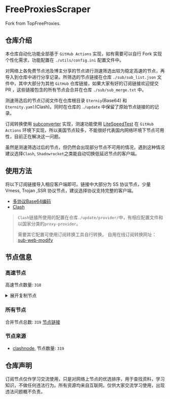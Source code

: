 # FreeProxiesScraper

Fork from TopFreeProxies.

## 仓库介绍
本仓库自动化功能全部基于 `GitHub Actions` 实现，如有需要可以自行 Fork 实现个性化需求，功能配置在 `./utils/config.ini` 配置文件中。

对网络上各免费节点池及博主分享的节点进行测速筛选出较为稳定高速的节点，再导入到仓库中进行分享记录。所筛选的节点链接在仓库 `./sub/sub_list.json` 文件中，其中大部分为其他 `GitHub` 仓库链接，如果大家有好的订阅链接欢迎提交 PR ，这些链接包含的所有节点会合并在仓库 `./sub/sub_merge.txt` 中。

测速筛选后的节点订阅文件在仓库根目录 `Eterniy`(Base64) 和 `Eternity.yaml`(Clash)。同时在仓库的 `./update` 中保留了原始节点链接的的记录。

订阅转换使用 [subconverter](https://github.com/tindy2013/subconverter) 实现，测速功能使用 [LiteSpeedTest](https://github.com/xxf098/LiteSpeedTest) 在 `GitHub Actions` 环境下实现，所以美国节点较多，不能很好代表国内网络环境下节点可用性，目前正在解决这一问题。

虽然是测速筛选过后的节点，但仍然会出现部分节点不可用的情况，遇到这种情况建议选择`Clash`, `Shadowrocket`之类能自动切换低延迟节点的客户端。

## 使用方法
将以下订阅链接导入相应客户端即可。链接中大部分为 SS 协议节点，少量 Vmess, Trojan ,SSR 协议节点，建议选择协议支持完整的客户端。

- [多协议Base64编码](https://raw.githubusercontent.com/caijh/FreeProxiesScraper/master/Eternity)
- [Clash](https://raw.githubusercontent.com/caijh/FreeProxiesScraper/master/Eternity.yaml)

>`Clash`链接所使用的配置在仓库`./update/provider/`中，有相应配置文件和以国家分类的`proxy-provider`。
>
>需要其它配置可使用订阅转换工具自行转换。
>自用在线订阅转换网址：[sub-web-modify](https://sub.v1.mk/)

## 节点信息
### 高速节点
高速节点数量: `318`
<details>
  <summary>展开复制节点</summary>

    trojan://slch2024@188.42.145.195:2096?allowInsecure=1&sni=ocost-dy.wmlefl.cc&ws=1&wspath=%2525252FTelegram%252525F0%2525259F%25252587%252525A8%252525F0%2525259F%25252587%252525B3#05-0002-RELAY
    trojan://slch2024@188.42.89.195:2096?allowInsecure=1&sni=ocost-dy.wmlefl.cc&ws=1&wspath=%2525252FTelegram%252525F0%2525259F%25252587%252525A8%252525F0%2525259F%25252587%252525B3#05-0003-RELAY
    trojan://slch2024@190.93.245.195:2096?allowInsecure=1&sni=ocost-dy.wmlefl.cc&ws=1&wspath=%2525252FTelegram%252525F0%2525259F%25252587%252525A8%252525F0%2525259F%25252587%252525B3#05-0004-RELAY
    trojan://slch2024@185.162.229.195:2096?allowInsecure=1&sni=ocost-dy.wmlefl.cc&ws=1&wspath=%2525252FTelegram%252525F0%2525259F%25252587%252525A8%252525F0%2525259F%25252587%252525B3#05-0005-RELAY
    ss://Y2hhY2hhMjAtaWV0Zi1wb2x5MTMwNTo4dGFMNENueUczU0g1RUVzN1BFNzVj@190.103.176.123:8443#05-0010-AR
    trojan://slch2024@185.18.250.195:2096?allowInsecure=1&sni=ocost-dy.wmlefl.cc&ws=1&wspath=%2525252FTelegram%252525F0%2525259F%25252587%252525A8%252525F0%2525259F%25252587%252525B3#06-0021-RELAY
    vmess://eyJ2IjoiMiIsInBzIjoiMDYtMDAyMi1DTiIsImFkZCI6InY2LmhlZHVpYW4ubGluayIsInBvcnQiOiIzMDgwNiIsInR5cGUiOiJub25lIiwiaWQiOiJjYmIzZjg3Ny1kMWZiLTM0NGMtODdhOS1kMTUzYmZmZDU0ODQiLCJhaWQiOiIyIiwibmV0Ijoid3MiLCJwYXRoIjoiL29vb28iLCJob3N0IjoidjYuaGVkdWlhbi5saW5rIiwidGxzIjoiIn0=
    vmess://eyJ2IjoiMiIsInBzIjoiMDYtMDAyMy1DTiIsImFkZCI6InY4LmhlZHVpYW4ubGluayIsInBvcnQiOiIzMDgwOCIsInR5cGUiOiJub25lIiwiaWQiOiJjYmIzZjg3Ny1kMWZiLTM0NGMtODdhOS1kMTUzYmZmZDU0ODQiLCJhaWQiOiIyIiwibmV0Ijoid3MiLCJwYXRoIjoiL29vb28iLCJob3N0IjoidjguaGVkdWlhbi5saW5rIiwidGxzIjoiIn0=
    vmess://eyJ2IjoiMiIsInBzIjoiMDYtMDAyNC1DTiIsImFkZCI6InY1LmhlZHVpYW4ubGluayIsInBvcnQiOiIzMDgwNSIsInR5cGUiOiJub25lIiwiaWQiOiJjYmIzZjg3Ny1kMWZiLTM0NGMtODdhOS1kMTUzYmZmZDU0ODQiLCJhaWQiOiIyIiwibmV0Ijoid3MiLCJwYXRoIjoiL29vb28iLCJob3N0IjoidjUuaGVkdWlhbi5saW5rIiwidGxzIjoiIn0=
    vmess://eyJ2IjoiMiIsInBzIjoiMDYtMDAyNS1DTiIsImFkZCI6InYyOS5oZWR1aWFuLmxpbmsiLCJwb3J0IjoiMzA4MjkiLCJ0eXBlIjoibm9uZSIsImlkIjoiY2JiM2Y4NzctZDFmYi0zNDRjLTg3YTktZDE1M2JmZmQ1NDg0IiwiYWlkIjoiMiIsIm5ldCI6IndzIiwicGF0aCI6Ii9vb29vIiwiaG9zdCI6InYyOS5oZWR1aWFuLmxpbmsiLCJ0bHMiOiIifQ==
    ss://Y2hhY2hhMjAtaWV0Zi1wb2x5MTMwNTpEOEZDQzVDMC00QUI2LTQ5NzgtQkFDNy01NUIzMUQ2N0Q3NkU@freed.themars.top:31101#06-0026-CN
    ss://Y2hhY2hhMjAtaWV0Zi1wb2x5MTMwNTpEOEZDQzVDMC00QUI2LTQ5NzgtQkFDNy01NUIzMUQ2N0Q3NkU@freed.themars.top:31102#06-0027-CN
    trojan://slch2024@190.93.247.195:2096?allowInsecure=1&sni=ocost-dy.wmlefl.cc&ws=1&wspath=%2525252FTelegram%252525F0%2525259F%25252587%252525A8%252525F0%2525259F%25252587%252525B3#06-0028-RELAY
    ss://YWVzLTI1Ni1jZmI6YW1hem9uc2tyMDU@18.196.64.123:443#06-0029-DE
    trojan://slch2024@185.238.228.195:2096?allowInsecure=1&sni=ocost-dy.wmlefl.cc&ws=1&wspath=%2525252FTelegram%252525F0%2525259F%25252587%252525A8%252525F0%2525259F%25252587%252525B3#06-0032-RELAY
    vmess://eyJ2IjoiMiIsInBzIjoiMDYtMDAzMy1BRSIsImFkZCI6IjMxLjU2LjIwNC4xMjUiLCJwb3J0IjoiNDc1MzUiLCJ0eXBlIjoibm9uZSIsImlkIjoiYmQzMTk0MmItOWI4MC00ZjcwLTg5M2EtYzc1NjA0MjI4Yjg0IiwiYWlkIjoiMCIsIm5ldCI6IndzIiwicGF0aCI6Ii8iLCJob3N0IjoiIiwidGxzIjoiIn0=
    vmess://eyJ2IjoiMiIsInBzIjoiMDYtMDAzNS1ISyIsImFkZCI6IjFlNDI2MDQ2LXQwZmRzMC10MTJjbmotMW9sOTcuaGsucDVwdi5jb20iLCJwb3J0IjoiODAiLCJ0eXBlIjoibm9uZSIsImlkIjoiOTNmYjY5ZmMtNzdjZi0xMWVlLTg1ZWUtZjIzYzkxMzY5ZjJkIiwiYWlkIjoiMiIsIm5ldCI6IndzIiwicGF0aCI6Ii8iLCJob3N0IjoiMWU0MjYwNDYtdDBmZHMwLXQxMmNuai0xb2w5Ny5oay5wNXB2LmNvbSIsInRscyI6IiJ9
    vmess://eyJ2IjoiMiIsInBzIjoiMDYtMDAzOS1KUCIsImFkZCI6IjEwMy4xMy4xOS4yNTQiLCJwb3J0IjoiNTA0MTQiLCJ0eXBlIjoibm9uZSIsImlkIjoiYWFjZWM0OWEtYzZlYi00M2EwLWIxNGEtZTNiNDMwMmU1ZjFhIiwiYWlkIjoiMCIsIm5ldCI6IndzIiwicGF0aCI6Ii8iLCJob3N0IjoiIiwidGxzIjoiIn0=
    ss://YWVzLTI1Ni1jZmI6ZjhmN2FDemNQS2JzRjhwMw@185.153.197.5:989#06-0040-MD
    trojan://slch2024@194.53.53.195:2096?allowInsecure=1&sni=ocost-dy.wmlefl.cc&ws=1&wspath=%2525252FTelegram%252525F0%2525259F%25252587%252525A8%252525F0%2525259F%25252587%252525B3#06-0041-RELAY
    ss://Y2hhY2hhMjAtaWV0Zi1wb2x5MTMwNTpOYlFOcW5nYUl3Uzc@83.217.9.101:443#06-0042-TR
    trojan://slch2024@209.94.90.195:2096?allowInsecure=1&sni=ocost-dy.wmlefl.cc&ws=1&wspath=%2525252FTelegram%252525F0%2525259F%25252587%252525A8%252525F0%2525259F%25252587%252525B3#06-0046-US
    trojan://318cab24-ec99-40a6-a54a-0db9c661a3d0@aio.proxybox.dpdns.org:443?allowInsecure=1&sni=aio.proxybox.dpdns.org&ws=1&wspath=%2525252F188.34.160.97-2053#06-0048-RELAY
    ss://YWVzLTI1Ni1jZmI6WG44aktkbURNMDBJZU8lMjUyNSUyNTIzJTI1MjQlMjUyM2ZKQU10c0VBRVVPcEgvWVdZdFlxREZuVDBTVg@103.186.154.24:38388#06-0050-VN
    ss://YWVzLTI1Ni1jZmI6WG44aktkbURNMDBJZU8lMjUyNSUyNTIzJTI1MjQlMjUyM2ZKQU10c0VBRVVPcEgvWVdZdFlxREZuVDBTVg@103.186.154.37:38388#06-0051-VN
    vmess://eyJ2IjoiMiIsInBzIjoiMDgtMDA1Mi1ISyIsImFkZCI6ImhrdC5nb3RvY2hpbmF0b3duLm5ldCIsInBvcnQiOiI4MCIsInR5cGUiOiJub25lIiwiaWQiOiI5M2ZiNjlmYy03N2NmLTExZWUtODVlZS1mMjNjOTEzNjlmMmQiLCJhaWQiOiIyIiwibmV0Ijoid3MiLCJwYXRoIjoiLyIsImhvc3QiOiJoa3QuZ290b2NoaW5hdG93bi5uZXQiLCJ0bHMiOiIifQ==
    trojan://slch2024@192.0.54.195:2096?allowInsecure=1&sni=ocost-dy.wmlefl.cc&ws=1&wspath=Telegram%252525F0%2525259F%25252587%252525A8%252525F0%2525259F%25252587%252525B3#08-0053-US
    trojan://slch2024@192.0.63.195:2096?allowInsecure=1&sni=ocost-dy.wmlefl.cc&ws=1&wspath=Telegram%252525F0%2525259F%25252587%252525A8%252525F0%2525259F%25252587%252525B3#08-0054-US
    trojan://slch2024@216.24.57.195:2096?allowInsecure=1&sni=ocost-dy.wmlefl.cc&ws=1&wspath=Telegram%252525F0%2525259F%25252587%252525A8%252525F0%2525259F%25252587%252525B3#08-0055-US
    trojan://slch2024@198.62.62.195:2096?allowInsecure=1&sni=ocost-dy.wmlefl.cc&ws=1&wspath=Telegram%252525F0%2525259F%25252587%252525A8%252525F0%2525259F%25252587%252525B3#08-0056-US
    trojan://slch2024@212.183.88.195:2096?allowInsecure=1&sni=ocost-dy.wmlefl.cc&ws=1&wspath=Telegram%252525F0%2525259F%25252587%252525A8%252525F0%2525259F%25252587%252525B3#08-0057-AT
    trojan://slch2024@185.162.231.195:2096?allowInsecure=1&sni=ocost-dy.wmlefl.cc&ws=1&wspath=Telegram%252525F0%2525259F%25252587%252525A8%252525F0%2525259F%25252587%252525B3#08-0058-RELAY
    trojan://slch2024@195.245.221.195:2096?allowInsecure=1&sni=ocost-dy.wmlefl.cc&ws=1&wspath=Telegram%252525F0%2525259F%25252587%252525A8%252525F0%2525259F%25252587%252525B3#08-0059-RELAY
    trojan://slch2024@195.13.55.195:2096?allowInsecure=1&sni=ocost-dy.wmlefl.cc&ws=1&wspath=Telegram%252525F0%2525259F%25252587%252525A8%252525F0%2525259F%25252587%252525B3#08-0060-RELAY
    trojan://slch2024@209.46.30.195:2096?allowInsecure=1&sni=ocost-dy.wmlefl.cc&ws=1&wspath=Telegram%252525F0%2525259F%25252587%252525A8%252525F0%2525259F%25252587%252525B3#08-0061-RELAY
    trojan://slch2024@199.34.230.195:2096?allowInsecure=1&sni=ocost-dy.wmlefl.cc&ws=1&wspath=Telegram%252525F0%2525259F%25252587%252525A8%252525F0%2525259F%25252587%252525B3#08-0062-US
    trojan://slch2024@188.164.248.195:2096?allowInsecure=1&sni=ocost-dy.wmlefl.cc&ws=1&wspath=Telegram%252525F0%2525259F%25252587%252525A8%252525F0%2525259F%25252587%252525B3#08-0063-RELAY
    trojan://slch2024@185.193.28.195:2096?allowInsecure=1&sni=ocost-dy.wmlefl.cc&ws=1&wspath=Telegram%252525F0%2525259F%25252587%252525A8%252525F0%2525259F%25252587%252525B3#08-0064-RELAY
    trojan://slch2024@185.221.160.195:2096?allowInsecure=1&sni=ocost-dy.wmlefl.cc&ws=1&wspath=Telegram%252525F0%2525259F%25252587%252525A8%252525F0%2525259F%25252587%252525B3#08-0065-RELAY
    trojan://slch2024@199.68.156.195:2096?allowInsecure=1&sni=ocost-dy.wmlefl.cc&ws=1&wspath=Telegram%252525F0%2525259F%25252587%252525A8%252525F0%2525259F%25252587%252525B3#08-0066-US
    trojan://slch2024@185.251.83.195:2096?allowInsecure=1&sni=ocost-dy.wmlefl.cc&ws=1&wspath=Telegram%252525F0%2525259F%25252587%252525A8%252525F0%2525259F%25252587%252525B3#08-0067-RELAY
    trojan://slch2024@185.148.105.195:2096?allowInsecure=1&sni=ocost-dy.wmlefl.cc&ws=1&wspath=Telegram%252525F0%2525259F%25252587%252525A8%252525F0%2525259F%25252587%252525B3#08-0068-RELAY
    trojan://slch2024@185.174.138.195:2096?allowInsecure=1&sni=ocost-dy.wmlefl.cc&ws=1&wspath=Telegram%252525F0%2525259F%25252587%252525A8%252525F0%2525259F%25252587%252525B3#08-0070-RELAY
    trojan://slch2024@213.219.247.195:2096?allowInsecure=1&sni=ocost-dy.wmlefl.cc&ws=1&wspath=Telegram%252525F0%2525259F%25252587%252525A8%252525F0%2525259F%25252587%252525B3#08-0071-RELAY
    trojan://slch2024@185.170.166.195:2096?allowInsecure=1&sni=ocost-dy.wmlefl.cc&ws=1&wspath=Telegram%252525F0%2525259F%25252587%252525A8%252525F0%2525259F%25252587%252525B3#08-0072-RELAY
    trojan://slch2024@185.251.80.195:2096?allowInsecure=1&sni=ocost-dy.wmlefl.cc&ws=1&wspath=Telegram%252525F0%2525259F%25252587%252525A8%252525F0%2525259F%25252587%252525B3#08-0073-RELAY
    trojan://slch2024@185.162.230.195:2096?allowInsecure=1&sni=ocost-dy.wmlefl.cc&ws=1&wspath=Telegram%252525F0%2525259F%25252587%252525A8%252525F0%2525259F%25252587%252525B3#08-0074-RELAY
    trojan://slch2024@185.176.24.195:2096?allowInsecure=1&sni=ocost-dy.wmlefl.cc&ws=1&wspath=Telegram%252525F0%2525259F%25252587%252525A8%252525F0%2525259F%25252587%252525B3#08-0075-RELAY
    trojan://slch2024@195.13.44.195:2096?allowInsecure=1&sni=ocost-dy.wmlefl.cc&ws=1&wspath=Telegram%252525F0%2525259F%25252587%252525A8%252525F0%2525259F%25252587%252525B3#08-0076-RELAY
    trojan://slch2024@205.233.181.195:2096?allowInsecure=1&sni=ocost-dy.wmlefl.cc&ws=1&wspath=Telegram%252525F0%2525259F%25252587%252525A8%252525F0%2525259F%25252587%252525B3#08-0077-RELAY
    trojan://slch2024@188.244.122.195:2096?allowInsecure=1&sni=ocost-dy.wmlefl.cc&ws=1&wspath=Telegram%252525F0%2525259F%25252587%252525A8%252525F0%2525259F%25252587%252525B3#08-0078-RELAY
    trojan://slch2024@195.26.229.195:2096?allowInsecure=1&sni=ocost-dy.wmlefl.cc&ws=1&wspath=Telegram%252525F0%2525259F%25252587%252525A8%252525F0%2525259F%25252587%252525B3#09-0079-RELAY
    trojan://slch2024@198.12.144.195:2096?allowInsecure=1&sni=ocost-dy.wmlefl.cc&ws=1&wspath=Telegram%252525F0%2525259F%25252587%252525A8%252525F0%2525259F%25252587%252525B3#09-0080-US
    trojan://slch2024@188.164.158.195:2096?allowInsecure=1&sni=ocost-dy.wmlefl.cc&ws=1&wspath=Telegram%252525F0%2525259F%25252587%252525A8%252525F0%2525259F%25252587%252525B3#09-0081-RELAY
    trojan://slch2024@198.71.188.195:2096?allowInsecure=1&sni=ocost-dy.wmlefl.cc&ws=1&wspath=Telegram%252525F0%2525259F%25252587%252525A8%252525F0%2525259F%25252587%252525B3#09-0082-US
    trojan://slch2024@198.71.190.195:2096?allowInsecure=1&sni=ocost-dy.wmlefl.cc&ws=1&wspath=Telegram%252525F0%2525259F%25252587%252525A8%252525F0%2525259F%25252587%252525B3#09-0083-US
    trojan://slch2024@185.148.104.195:2096?allowInsecure=1&sni=ocost-dy.wmlefl.cc&ws=1&wspath=%2525252FTelegram%252525F0%2525259F%25252587%252525A8%252525F0%2525259F%25252587%252525B3#09-0084-RELAY
    trojan://slch2024@185.59.218.195:2096?allowInsecure=1&sni=ocost-dy.wmlefl.cc&ws=1&wspath=Telegram%252525F0%2525259F%25252587%252525A8%252525F0%2525259F%25252587%252525B3#09-0085-RELAY
    trojan://slch2024@194.36.55.195:2096?allowInsecure=1&sni=ocost-dy.wmlefl.cc&ws=1&wspath=Telegram%252525F0%2525259F%25252587%252525A8%252525F0%2525259F%25252587%252525B3#09-0086-RELAY
    trojan://slch2024@185.207.199.195:2096?allowInsecure=1&sni=ocost-dy.wmlefl.cc&ws=1&wspath=Telegram%252525F0%2525259F%25252587%252525A8%252525F0%2525259F%25252587%252525B3#09-0087-RELAY
    trojan://slch2024@185.158.133.195:2096?allowInsecure=1&sni=ocost-dy.wmlefl.cc&ws=1&wspath=Telegram%252525F0%2525259F%25252587%252525A8%252525F0%2525259F%25252587%252525B3#09-0088-RELAY
    trojan://slch2024@204.93.210.195:2096?allowInsecure=1&sni=ocost-dy.wmlefl.cc&ws=1&wspath=Telegram%252525F0%2525259F%25252587%252525A8%252525F0%2525259F%25252587%252525B3#09-0089-RELAY
    trojan://slch2024@213.182.199.195:2096?allowInsecure=1&sni=ocost-dy.wmlefl.cc&ws=1&wspath=Telegram%252525F0%2525259F%25252587%252525A8%252525F0%2525259F%25252587%252525B3#09-0090-RELAY
    trojan://slch2024@185.18.184.195:2096?allowInsecure=1&sni=ocost-dy.wmlefl.cc&ws=1&wspath=Telegram%252525F0%2525259F%25252587%252525A8%252525F0%2525259F%25252587%252525B3#09-0091-RELAY
    trojan://slch2024@213.241.198.195:2096?allowInsecure=1&sni=ocost-dy.wmlefl.cc&ws=1&wspath=Telegram%252525F0%2525259F%25252587%252525A8%252525F0%2525259F%25252587%252525B3#09-0092-RELAY
    trojan://slch2024@198.177.56.195:2096?allowInsecure=1&sni=ocost-dy.wmlefl.cc&ws=1&wspath=Telegram%252525F0%2525259F%25252587%252525A8%252525F0%2525259F%25252587%252525B3#09-0093-RELAY
    trojan://slch2024@216.205.52.195:2096?allowInsecure=1&sni=ocost-dy.wmlefl.cc&ws=1&wspath=Telegram%252525F0%2525259F%25252587%252525A8%252525F0%2525259F%25252587%252525B3#09-0094-RELAY
    trojan://slch2024@188.42.88.195:2096?allowInsecure=1&sni=ocost-dy.wmlefl.cc&ws=1&wspath=Telegram%252525F0%2525259F%25252587%252525A8%252525F0%2525259F%25252587%252525B3#09-0095-RELAY
    trojan://slch2024@198.71.232.195:2096?allowInsecure=1&sni=ocost-dy.wmlefl.cc&ws=1&wspath=Telegram%252525F0%2525259F%25252587%252525A8%252525F0%2525259F%25252587%252525B3#09-0096-US
    trojan://slch2024@199.181.197.195:2096?allowInsecure=1&sni=ocost-dy.wmlefl.cc&ws=1&wspath=Telegram%252525F0%2525259F%25252587%252525A8%252525F0%2525259F%25252587%252525B3#09-0097-RELAY
    trojan://slch2024@193.233.21.195:2096?allowInsecure=1&sni=ocost-dy.wmlefl.cc&ws=1&wspath=Telegram%252525F0%2525259F%25252587%252525A8%252525F0%2525259F%25252587%252525B3#09-0098-RELAY
    trojan://slch2024@193.233.132.195:2096?allowInsecure=1&sni=ocost-dy.wmlefl.cc&ws=1&wspath=Telegram%252525F0%2525259F%25252587%252525A8%252525F0%2525259F%25252587%252525B3#09-0099-RELAY
    trojan://slch2024@199.34.229.195:2096?allowInsecure=1&sni=ocost-dy.wmlefl.cc&ws=1&wspath=Telegram%252525F0%2525259F%25252587%252525A8%252525F0%2525259F%25252587%252525B3#09-0100-US
    trojan://slch2024@198.71.191.195:2096?allowInsecure=1&sni=ocost-dy.wmlefl.cc&ws=1&wspath=Telegram%252525F0%2525259F%25252587%252525A8%252525F0%2525259F%25252587%252525B3#09-0101-US
    trojan://slch2024@198.71.233.195:2096?allowInsecure=1&sni=ocost-dy.wmlefl.cc&ws=1&wspath=Telegram%252525F0%2525259F%25252587%252525A8%252525F0%2525259F%25252587%252525B3#09-0102-US
    trojan://slch2024@198.71.189.195:2096?allowInsecure=1&sni=ocost-dy.wmlefl.cc&ws=1&wspath=Telegram%252525F0%2525259F%25252587%252525A8%252525F0%2525259F%25252587%252525B3#09-0103-US
    trojan://slch2024@198.202.211.195:2096?allowInsecure=1&sni=ocost-dy.wmlefl.cc&ws=1&wspath=Telegram%252525F0%2525259F%25252587%252525A8%252525F0%2525259F%25252587%252525B3#09-0104-RELAY
    trojan://slch2024@199.34.228.195:2096?allowInsecure=1&sni=ocost-dy.wmlefl.cc&ws=1&wspath=Telegram%252525F0%2525259F%25252587%252525A8%252525F0%2525259F%25252587%252525B3#09-0105-US
    trojan://slch2024@195.85.23.195:2096?allowInsecure=1&sni=ocost-dy.wmlefl.cc&ws=1&wspath=Telegram%252525F0%2525259F%25252587%252525A8%252525F0%2525259F%25252587%252525B3#09-0106-RELAY
    ss://Y2hhY2hhMjAtaWV0Zi1wb2x5MTMwNTpxc2NhdkY1VXZpSUwtOFYtRTRyYUJB@62.133.63.226:2222#09-0107-TR
    trojan://slch2024@192.200.160.195:2096?allowInsecure=1&sni=ocost-dy.wmlefl.cc&ws=1&wspath=Telegram%252525F0%2525259F%25252587%252525A8%252525F0%2525259F%25252587%252525B3#09-0108-US
    trojan://slch2024@192.169.222.195:2096?allowInsecure=1&sni=ocost-dy.wmlefl.cc&ws=1&wspath=Telegram%252525F0%2525259F%25252587%252525A8%252525F0%2525259F%25252587%252525B3#09-0109-US
    trojan://slch2024@194.59.5.195:2096?allowInsecure=1&sni=ocost-dy.wmlefl.cc&ws=1&wspath=Telegram%252525F0%2525259F%25252587%252525A8%252525F0%2525259F%25252587%252525B3#09-0110-RELAY
    trojan://slch2024@198.177.57.195:2096?allowInsecure=1&sni=ocost-dy.wmlefl.cc&ws=1&wspath=Telegram%252525F0%2525259F%25252587%252525A8%252525F0%2525259F%25252587%252525B3#09-0111-RELAY
    trojan://slch2024@194.152.44.195:2096?allowInsecure=1&sni=ocost-dy.wmlefl.cc&ws=1&wspath=Telegram%252525F0%2525259F%25252587%252525A8%252525F0%2525259F%25252587%252525B3#09-0112-RELAY
    trojan://slch2024@194.76.18.195:2096?allowInsecure=1&sni=ocost-dy.wmlefl.cc&ws=1&wspath=Telegram%252525F0%2525259F%25252587%252525A8%252525F0%2525259F%25252587%252525B3#09-0113-KZ
    trojan://slch2024@198.12.145.195:2096?allowInsecure=1&sni=ocost-dy.wmlefl.cc&ws=1&wspath=Telegram%252525F0%2525259F%25252587%252525A8%252525F0%2525259F%25252587%252525B3#09-0114-US
    trojan://slch2024@193.124.224.195:2096?allowInsecure=1&sni=ocost-dy.wmlefl.cc&ws=1&wspath=Telegram%252525F0%2525259F%25252587%252525A8%252525F0%2525259F%25252587%252525B3#09-0115-RELAY
    trojan://slch2024@195.13.45.195:2096?allowInsecure=1&sni=ocost-dy.wmlefl.cc&ws=1&wspath=Telegram%252525F0%2525259F%25252587%252525A8%252525F0%2525259F%25252587%252525B3#09-0116-RELAY
    trojan://slch2024@193.124.18.195:2096?allowInsecure=1&sni=ocost-dy.wmlefl.cc&ws=1&wspath=Telegram%252525F0%2525259F%25252587%252525A8%252525F0%2525259F%25252587%252525B3#09-0117-RELAY
    trojan://slch2024@192.169.221.195:2096?allowInsecure=1&sni=ocost-dy.wmlefl.cc&ws=1&wspath=Telegram%252525F0%2525259F%25252587%252525A8%252525F0%2525259F%25252587%252525B3#09-0118-US
    trojan://slch2024@195.13.54.195:2096?allowInsecure=1&sni=ocost-dy.wmlefl.cc&ws=1&wspath=Telegram%252525F0%2525259F%25252587%252525A8%252525F0%2525259F%25252587%252525B3#09-0119-RELAY
    trojan://slch2024@193.227.99.195:2096?allowInsecure=1&sni=ocost-dy.wmlefl.cc&ws=1&wspath=Telegram%252525F0%2525259F%25252587%252525A8%252525F0%2525259F%25252587%252525B3#09-0120-RELAY
    trojan://slch2024@193.9.49.195:2096?allowInsecure=1&sni=ocost-dy.wmlefl.cc&ws=1&wspath=Telegram%252525F0%2525259F%25252587%252525A8%252525F0%2525259F%25252587%252525B3#09-0121-RELAY
    trojan://slch2024@192.169.223.195:2096?allowInsecure=1&sni=ocost-dy.wmlefl.cc&ws=1&wspath=Telegram%252525F0%2525259F%25252587%252525A8%252525F0%2525259F%25252587%252525B3#09-0122-US
    trojan://slch2024@192.65.217.195:2096?allowInsecure=1&sni=ocost-dy.wmlefl.cc&ws=1&wspath=Telegram%252525F0%2525259F%25252587%252525A8%252525F0%2525259F%25252587%252525B3#09-0123-RELAY
    trojan://slch2024@192.169.220.195:2096?allowInsecure=1&sni=ocost-dy.wmlefl.cc&ws=1&wspath=Telegram%252525F0%2525259F%25252587%252525A8%252525F0%2525259F%25252587%252525B3#09-0124-US
    trojan://slch2024@190.93.244.195:2096?allowInsecure=1&sni=ocost-dy.wmlefl.cc&ws=1&wspath=Telegram%252525F0%2525259F%25252587%252525A8%252525F0%2525259F%25252587%252525B3#09-0125-RELAY
    trojan://slch2024@190.93.246.195:2096?allowInsecure=1&sni=ocost-dy.wmlefl.cc&ws=1&wspath=Telegram%252525F0%2525259F%25252587%252525A8%252525F0%2525259F%25252587%252525B3#09-0126-RELAY
    ss://Y2hhY2hhMjAtaWV0Zi1wb2x5MTMwNTpTdXI1Tnk3NG5wRDM@185.242.247.249:443#09-0127-FI
    trojan://slch2024@188.164.159.195:2096?allowInsecure=1&sni=ocost-dy.wmlefl.cc&ws=1&wspath=Telegram%252525F0%2525259F%25252587%252525A8%252525F0%2525259F%25252587%252525B3#09-0128-RELAY
    trojan://slch2024@185.207.196.195:2096?allowInsecure=1&sni=ocost-dy.wmlefl.cc&ws=1&wspath=Telegram%252525F0%2525259F%25252587%252525A8%252525F0%2525259F%25252587%252525B3#09-0129-RELAY
    trojan://slch2024@185.207.197.195:2096?allowInsecure=1&sni=ocost-dy.wmlefl.cc&ws=1&wspath=Telegram%252525F0%2525259F%25252587%252525A8%252525F0%2525259F%25252587%252525B3#09-0130-RELAY
    trojan://slch2024@185.193.29.195:2096?allowInsecure=1&sni=ocost-dy.wmlefl.cc&ws=1&wspath=Telegram%252525F0%2525259F%25252587%252525A8%252525F0%2525259F%25252587%252525B3#09-0131-RELAY
    trojan://slch2024@185.207.198.195:2096?allowInsecure=1&sni=ocost-dy.wmlefl.cc&ws=1&wspath=Telegram%252525F0%2525259F%25252587%252525A8%252525F0%2525259F%25252587%252525B3#09-0132-RELAY
    trojan://slch2024@185.176.26.195:2096?allowInsecure=1&sni=ocost-dy.wmlefl.cc&ws=1&wspath=Telegram%252525F0%2525259F%25252587%252525A8%252525F0%2525259F%25252587%252525B3#09-0133-RELAY
    trojan://slch2024@185.193.31.195:2096?allowInsecure=1&sni=ocost-dy.wmlefl.cc&ws=1&wspath=Telegram%252525F0%2525259F%25252587%252525A8%252525F0%2525259F%25252587%252525B3#09-0134-RELAY
    trojan://slch2024@185.193.30.195:2096?allowInsecure=1&sni=ocost-dy.wmlefl.cc&ws=1&wspath=Telegram%252525F0%2525259F%25252587%252525A8%252525F0%2525259F%25252587%252525B3#09-0135-RELAY
    trojan://slch2024@185.251.81.195:2096?allowInsecure=1&sni=ocost-dy.wmlefl.cc&ws=1&wspath=Telegram%252525F0%2525259F%25252587%252525A8%252525F0%2525259F%25252587%252525B3#09-0136-RELAY
    trojan://slch2024@185.251.82.195:2096?allowInsecure=1&sni=ocost-dy.wmlefl.cc&ws=1&wspath=Telegram%252525F0%2525259F%25252587%252525A8%252525F0%2525259F%25252587%252525B3#09-0137-RELAY
    trojan://slch2024@185.156.19.195:2096?allowInsecure=1&sni=ocost-dy.wmlefl.cc&ws=1&wspath=Telegram%252525F0%2525259F%25252587%252525A8%252525F0%2525259F%25252587%252525B3#09-0138-RELAY
    trojan://slch2024@185.149.135.195:2096?allowInsecure=1&sni=ocost-dy.wmlefl.cc&ws=1&wspath=Telegram%252525F0%2525259F%25252587%252525A8%252525F0%2525259F%25252587%252525B3#09-0139-RELAY
    trojan://slch2024@185.159.247.195:2096?allowInsecure=1&sni=ocost-dy.wmlefl.cc&ws=1&wspath=Telegram%252525F0%2525259F%25252587%252525A8%252525F0%2525259F%25252587%252525B3#09-0140-RELAY
    trojan://slch2024@185.148.106.195:2096?allowInsecure=1&sni=ocost-dy.wmlefl.cc&ws=1&wspath=Telegram%252525F0%2525259F%25252587%252525A8%252525F0%2525259F%25252587%252525B3#09-0141-RELAY
    trojan://slch2024@185.162.228.195:2096?allowInsecure=1&sni=ocost-dy.wmlefl.cc&ws=1&wspath=Telegram%252525F0%2525259F%25252587%252525A8%252525F0%2525259F%25252587%252525B3#09-0142-RELAY
    trojan://slch2024@185.148.107.195:2096?allowInsecure=1&sni=ocost-dy.wmlefl.cc&ws=1&wspath=Telegram%252525F0%2525259F%25252587%252525A8%252525F0%2525259F%25252587%252525B3#09-0143-RELAY
    vmess://eyJ2IjoiMiIsInBzIjoiMDktMDE0NS1ISyIsImFkZCI6IjQ3LjgzLjE2LjI5IiwicG9ydCI6IjMwMjk4IiwidHlwZSI6Im5vbmUiLCJpZCI6IjYwMjI3MmMwLTE5MTYtNDFmZS05YjUzLWYxZWZkMTQ5ZjliZiIsImFpZCI6IjAiLCJuZXQiOiJ3cyIsInBhdGgiOiIvIiwiaG9zdCI6IiIsInRscyI6IiJ9
    vmess://eyJ2IjoiMiIsInBzIjoiMDktMDE0Ni1SRUxBWSIsImFkZCI6IjEwOC4xNjUuMTUyLjI0OSIsInBvcnQiOiI4ODgwIiwidHlwZSI6Im5vbmUiLCJpZCI6IjQxNjYwZTE3LTAzZTQtMzdhYS1iMjIyLThlZDQ0MThlMjczOSIsImFpZCI6IjAiLCJuZXQiOiJ3cyIsInBhdGgiOiIvZGFiYWkmVGVsZWdyYW3wn4eo8J+Hs0BXYW5nQ2FpMi8/ZWQ9MjU2MCIsImhvc3QiOiIiLCJ0bHMiOiIifQ==
    ss://YWVzLTEyOC1nY206c2hhZG93c29ja3M@156.146.38.169:443#09-0148-US
    ss://YWVzLTEyOC1nY206c2hhZG93c29ja3M@156.146.38.168:443#09-0149-US
    ss://Y2hhY2hhMjAtaWV0Zi1wb2x5MTMwNTpmOGY3YUN6Y1BLYnNGOHAz@64.74.163.130:990#09-0150-US
    ss://YWVzLTEyOC1nY206c2hhZG93c29ja3M@156.146.38.170:443#09-0151-US
    ss://YWVzLTEyOC1nY206c2hhZG93c29ja3M@156.146.38.167:443#09-0152-US
    ss://YWVzLTEyOC1nY206c2hhZG93c29ja3M@173.244.56.9:443#09-0155-US
    ss://YWVzLTEyOC1nY206c2hhZG93c29ja3M@212.102.47.131:443#09-0156-US
    ss://YWVzLTEyOC1nY206c2hhZG93c29ja3M@212.102.47.130:443#09-0158-US
    ss://YWVzLTI1Ni1jZmI6ZjhmN2FDemNQS2JzRjhwMw@104.192.226.106:989#09-0159-US
    ss://YWVzLTEyOC1nY206c2hhZG93c29ja3M@212.102.47.132:443#09-0160-US
    ss://YWVzLTI1Ni1jZmI6ZjhmN2FDemNQS2JzRjhwMw@79.127.233.170:989#09-0163-CA
    ss://Y2hhY2hhMjAtaWV0Zi1wb2x5MTMwNTpvWklvQTY5UTh5aGNRVjhrYTNQYTNB@45.158.171.60:8080#09-0165-FR
    ss://Y2hhY2hhMjAtaWV0Zi1wb2x5MTMwNTpRQ1hEeHVEbFRUTUQ3anRnSFVqSW9q@45.158.171.146:8080#09-0166-FR
    ss://Y2hhY2hhMjAtaWV0Zi1wb2x5MTMwNTpmOGY3YUN6Y1BLYnNGOHAz@79.127.233.170:990#09-0167-CA
    ss://Y2hhY2hhMjAtaWV0Zi1wb2x5MTMwNTpvWklvQTY5UTh5aGNRVjhrYTNQYTNB@193.29.139.235:8080#09-0168-NL
    ss://Y2hhY2hhMjAtaWV0Zi1wb2x5MTMwNTo0YTJyZml4b3BoZGpmZmE4S1ZBNEFh@151.242.251.144:8080#09-0169-AE
    ss://Y2hhY2hhMjAtaWV0Zi1wb2x5MTMwNTpRQ1hEeHVEbFRUTUQ3anRnSFVqSW9q@151.242.251.153:8080#09-0170-AE
    ss://Y2hhY2hhMjAtaWV0Zi1wb2x5MTMwNTpvWklvQTY5UTh5aGNRVjhrYTNQYTNB@103.104.247.49:8080#09-0171-NL
    ss://Y2hhY2hhMjAtaWV0Zi1wb2x5MTMwNTo0YTJyZml4b3BoZGpmZmE4S1ZBNEFh@45.87.175.199:8080#09-0172-LT
    ss://Y2hhY2hhMjAtaWV0Zi1wb2x5MTMwNTpRQ1hEeHVEbFRUTUQ3anRnSFVqSW9q@151.242.251.147:8080#09-0173-AE
    ss://Y2hhY2hhMjAtaWV0Zi1wb2x5MTMwNTpvWklvQTY5UTh5aGNRVjhrYTNQYTNB@103.104.247.47:8080#09-0174-NL
    ss://YWVzLTEyOC1jZmI6c2hhZG93c29ja3M@109.201.152.181:443#09-0175-NL
    ss://Y2hhY2hhMjAtaWV0Zi1wb2x5MTMwNTpvWklvQTY5UTh5aGNRVjhrYTNQYTNB@45.87.175.58:8080#09-0176-LT
    ss://Y2hhY2hhMjAtaWV0Zi1wb2x5MTMwNToxUld3WGh3ZkFCNWdBRW96VTRHMlBn@45.87.175.192:8080#09-0177-LT
    ss://Y2hhY2hhMjAtaWV0Zi1wb2x5MTMwNTpRQ1hEeHVEbFRUTUQ3anRnSFVqSW9q@45.87.175.154:8080#09-0178-LT
    ss://Y2hhY2hhMjAtaWV0Zi1wb2x5MTMwNTpjdklJODVUclc2bjBPR3lmcEhWUzF1@45.87.175.166:8080#09-0179-LT
    ss://Y2hhY2hhMjAtaWV0Zi1wb2x5MTMwNTpvWklvQTY5UTh5aGNRVjhrYTNQYTNB@193.29.139.251:8080#09-0180-NL
    vmess://eyJ2IjoiMiIsInBzIjoiMDktMDE4MS1VUyIsImFkZCI6IjEzNy4xNzUuMTI0LjE2NyIsInBvcnQiOiIyMDA4NiIsInR5cGUiOiJub25lIiwiaWQiOiJiNGJjZTUwMC0xMWZlLTRmOGYtYTM0NC0wMWFjMjQ3YWY5YmQiLCJhaWQiOiIwIiwibmV0Ijoid3MiLCJwYXRoIjoiLyIsImhvc3QiOiIiLCJ0bHMiOiIifQ==
    ss://Y2hhY2hhMjAtaWV0Zi1wb2x5MTMwNTpvWklvQTY5UTh5aGNRVjhrYTNQYTNB@45.158.171.110:8080#09-0182-FR
    ss://YWVzLTI1Ni1jZmI6ZjhmN2FDemNQS2JzRjhwMw@195.154.185.174:989#09-0183-FR
    ss://YWVzLTI1Ni1jZmI6ZjhmN2FDemNQS2JzRjhwMw@51.15.17.169:989#09-0184-NL
    ss://Y2hhY2hhMjAtaWV0Zi1wb2x5MTMwNTpRQ1hEeHVEbFRUTUQ3anRnSFVqSW9q@193.29.139.138:8080#09-0185-NL
    ss://Y2hhY2hhMjAtaWV0Zi1wb2x5MTMwNTo0YTJyZml4b3BoZGpmZmE4S1ZBNEFh@193.29.139.157:8080#09-0186-NL
    ss://Y2hhY2hhMjAtaWV0Zi1wb2x5MTMwNTpmOGY3YUN6Y1BLYnNGOHAz@45.154.206.192:990#09-0187-ES
    ss://Y2hhY2hhMjAtaWV0Zi1wb2x5MTMwNTpjdklJODVUclc2bjBPR3lmcEhWUzF1@193.29.139.179:8080#09-0188-NL
    ss://Y2hhY2hhMjAtaWV0Zi1wb2x5MTMwNTpRQ1hEeHVEbFRUTUQ3anRnSFVqSW9q@45.87.175.157:8080#09-0189-LT
    ss://Y2hhY2hhMjAtaWV0Zi1wb2x5MTMwNTpvWklvQTY5UTh5aGNRVjhrYTNQYTNB@45.87.175.92:8080#09-0190-LT
    ss://Y2hhY2hhMjAtaWV0Zi1wb2x5MTMwNTpRQ1hEeHVEbFRUTUQ3anRnSFVqSW9q@151.242.251.131:8080#09-0191-AE
    ss://Y2hhY2hhMjAtaWV0Zi1wb2x5MTMwNTo0YTJyZml4b3BoZGpmZmE4S1ZBNEFh@45.87.175.178:8080#09-0192-LT
    ss://Y2hhY2hhMjAtaWV0Zi1wb2x5MTMwNTpmOGY3YUN6Y1BLYnNGOHAz@104.192.226.106:990#09-0193-US
    ss://YWVzLTEyOC1nY206c2hhZG93c29ja3M@212.102.53.196:443#09-0194-GB
    ss://YWVzLTEyOC1nY206c2hhZG93c29ja3M@212.102.53.198:443#09-0195-GB
    ss://Y2hhY2hhMjAtaWV0Zi1wb2x5MTMwNTpjdklJODVUclc2bjBPR3lmcEhWUzF1@193.29.139.189:8080#09-0196-NL
    ss://YWVzLTEyOC1nY206c2hhZG93c29ja3M@212.102.53.80:443#09-0197-GB
    ss://Y2hhY2hhMjAtaWV0Zi1wb2x5MTMwNTpmOGY3YUN6Y1BLYnNGOHAz@195.181.160.6:990#09-0198-CZ
    ss://YWVzLTEyOC1nY206c2hhZG93c29ja3M@212.102.53.79:443#09-0199-GB
    ss://YWVzLTEyOC1nY206c2hhZG93c29ja3M@212.102.53.194:443#09-0200-GB
    ss://YWVzLTEyOC1nY206c2hhZG93c29ja3M@212.102.53.78:443#09-0201-GB
    ss://YWVzLTEyOC1nY206c2hhZG93c29ja3M@212.102.53.195:443#09-0202-GB
    ss://YWVzLTEyOC1nY206c2hhZG93c29ja3M@212.102.53.197:443#09-0203-GB
    ss://YWVzLTI1Ni1jZmI6ZjhmN2FDemNQS2JzRjhwMw@195.154.169.198:989#09-0204-FR
    ss://YWVzLTEyOC1nY206c2hhZG93c29ja3M@212.102.53.193:443#09-0205-GB
    ss://YWVzLTI1Ni1jZmI6ZjhmN2FDemNQS2JzRjhwMw@156.146.40.194:989#09-0206-SK
    ss://YWVzLTEyOC1nY206c2hhZG93c29ja3M@149.34.244.68:443#09-0207-NL
    ss://YWVzLTEyOC1nY206c2hhZG93c29ja3M@156.146.62.163:443#09-0208-CH
    ss://YWVzLTI1Ni1jZmI6ZjhmN2FDemNQS2JzRjhwMw@121.127.46.147:989#09-0209-SE
    ss://YWVzLTI1Ni1jZmI6ZjhmN2FDemNQS2JzRjhwMw@185.213.23.226:989#09-0210-NO
    ss://YWVzLTEyOC1nY206c2hhZG93c29ja3M@156.146.62.162:443#09-0211-CH
    ss://YWVzLTEyOC1nY206c2hhZG93c29ja3M@156.146.62.161:443#09-0212-CH
    ss://YWVzLTI1Ni1jZmI6ZjhmN2FDemNQS2JzRjhwMw@37.143.129.230:989#09-0213-FI
    ss://YWVzLTEyOC1nY206c2hhZG93c29ja3M@156.146.62.164:443#09-0214-CH
    ss://YWVzLTEyOC1nY206c2hhZG93c29ja3M@141.98.101.178:443#09-0215-GB
    ss://Y2hhY2hhMjAtaWV0Zi1wb2x5MTMwNTpjdklJODVUclc2bjBPR3lmcEhWUzF1@45.87.175.164:8080#09-0216-LT
    ss://Y2hhY2hhMjAtaWV0Zi1wb2x5MTMwNTpRQ1hEeHVEbFRUTUQ3anRnSFVqSW9q@193.29.139.217:8080#09-0217-NL
    ss://Y2hhY2hhMjAtaWV0Zi1wb2x5MTMwNTpxWHZPN3pZVTdLZWFCME1kN0RRTG93@51.195.119.47:1080#09-0218-FR
    ss://Y2hhY2hhMjAtaWV0Zi1wb2x5MTMwNTpRQ1hEeHVEbFRUTUQ3anRnSFVqSW9q@193.29.139.227:8080#09-0219-NL
    ss://Y2hhY2hhMjAtaWV0Zi1wb2x5MTMwNTpKSWhONnJCS2thRWJvTE5YVlN2NXJx@142.4.216.225:80#09-0220-CA
    ss://YWVzLTEyOC1nY206c2hhZG93c29ja3M@212.102.53.81:443#09-0221-GB
    ss://Y2hhY2hhMjAtaWV0Zi1wb2x5MTMwNTphNThmYTYyYjQ5NDRkZGJm@147.45.178.200:57456#09-0222-DE
    ss://Y2hhY2hhMjAtaWV0Zi1wb2x5MTMwNTo0YTJyZml4b3BoZGpmZmE4S1ZBNEFh@45.87.175.181:8080#09-0223-LT
    ss://Y2hhY2hhMjAtaWV0Zi1wb2x5MTMwNTphNThmYTYyYjQ5NDRkZGJm@81.19.137.222:57456#09-0224-FR
    ss://YWVzLTI1Ni1jZmI6ZjhmN2FDemNQS2JzRjhwMw@37.19.203.147:989#09-0225-BG
    ss://Y2hhY2hhMjAtaWV0Zi1wb2x5MTMwNTpvWEdwMSUyNTJCaWhsZktnODI2SA@185.177.229.245:1866#09-0226-DE
    ss://Y2hhY2hhMjAtaWV0Zi1wb2x5MTMwNTpvWklvQTY5UTh5aGNRVjhrYTNQYTNB@45.87.175.35:8080#09-0227-LT
    ss://Y2hhY2hhMjAtaWV0Zi1wb2x5MTMwNTplVWg0bFNwaTduT1lqMHZTcnFMVWgw@95.163.176.37:8506#09-0228-AT
    ss://Y2hhY2hhMjAtaWV0Zi1wb2x5MTMwNTpmOGY3YUN6Y1BLYnNGOHAz@185.126.237.38:990#09-0229-RO
    ss://Y2hhY2hhMjAtaWV0Zi1wb2x5MTMwNTo1WlFoNHBzc1NrNGFLMUpHMVhoQlJn@84.200.91.228:1080#09-0230-DE
    ss://Y2hhY2hhMjAtaWV0Zi1wb2x5MTMwNTpvWEdwMSUyNTJCaWhsZktnODI2SA@204.136.10.115:1866#09-0232-CH
    ss://Y2hhY2hhMjAtaWV0Zi1wb2x5MTMwNTozNjBlMjFkMjE5NzdkYzEx@45.139.24.24:57456#09-0233-RU
    ss://Y2hhY2hhMjAtaWV0Zi1wb2x5MTMwNTpmOGY3YUN6Y1BLYnNGOHAz@38.165.233.18:990#09-0234-PY
    ss://YWVzLTI1Ni1nY206Rm9PaUdsa0FBOXlQRUdQ@38.107.226.159:7307#09-0235-US
    ss://YWVzLTI1Ni1nY206ZmFCQW9ENTRrODdVSkc3@38.107.226.159:2376#09-0236-US
    ss://Y2hhY2hhMjAtaWV0Zi1wb2x5MTMwNTpvWklvQTY5UTh5aGNRVjhrYTNQYTNB@193.29.139.202:8080#09-0237-NL
    ss://Y2hhY2hhMjAtaWV0Zi1wb2x5MTMwNTpmOGY3YUN6Y1BLYnNGOHAz@181.119.30.20:990#09-0238-CO
    ss://Y2hhY2hhMjAtaWV0Zi1wb2x5MTMwNTpvWklvQTY5UTh5aGNRVjhrYTNQYTNB@45.87.175.22:8080#09-0239-LT
    ss://YWVzLTI1Ni1jZmI6ZjhmN2FDemNQS2JzRjhwMw@192.36.27.94:989#09-0240-DK
    ss://Y2hhY2hhMjAtaWV0Zi1wb2x5MTMwNTptU1FpdVQ1alIxN255V2djWE9QclRX@77.105.166.12:8594#09-0241-FR
    ss://Y2hhY2hhMjAtaWV0Zi1wb2x5MTMwNTo0YTJyZml4b3BoZGpmZmE4S1ZBNEFh@45.87.175.171:8080#09-0242-LT
    ss://Y2hhY2hhMjAtaWV0Zi1wb2x5MTMwNTpjdklJODVUclc2bjBPR3lmcEhWUzF1@45.87.175.188:8080#09-0243-LT
    ss://YWVzLTI1Ni1jZmI6ZjhmN2FDemNQS2JzRjhwMw@194.71.126.31:989#09-0244-RS
    ss://Y2hhY2hhMjAtaWV0Zi1wb2x5MTMwNTpvWklvQTY5UTh5aGNRVjhrYTNQYTNB@193.29.139.240:8080#09-0245-NL
    ss://Y2hhY2hhMjAtaWV0Zi1wb2x5MTMwNTpmOGY3YUN6Y1BLYnNGOHAz@38.54.45.129:990#09-0246-AR
    ss://YWVzLTI1Ni1jZmI6ZjhmN2FDemNQS2JzRjhwMw@38.165.233.93:989#09-0247-PY
    ss://Y2hhY2hhMjAtaWV0Zi1wb2x5MTMwNTpmOGY3YUN6Y1BLYnNGOHAz@185.126.239.250:990#09-0248-RU
    ss://Y2hhY2hhMjAtaWV0Zi1wb2x5MTMwNTpvWklvQTY5UTh5aGNRVjhrYTNQYTNB@45.87.175.69:8080#09-0249-LT
    ss://YWVzLTEyOC1nY206c2hhZG93c29ja3M@37.19.198.243:443#09-0250-US
    ss://YWVzLTEyOC1nY206c2hhZG93c29ja3M@37.19.198.160:443#09-0251-UStrojan%2F%2Fslch2024%40195.85.59.1952096%3FallowInsecure%3D1%26sni%3Docost-dy.wmlefl.cc%26ws%3D1%26wspath%3DTelegram%2525F0%25259F%252587%2525A8%2525F0%25259F%252587%2525B3%2308-0069-RELAY
    ss://YWVzLTI1Ni1jZmI6ZjhmN2FDemNQS2JzRjhwMw@38.54.57.90:989#09-0252-BR
    ss://YWVzLTI1Ni1jZmI6ZjhmN2FDemNQS2JzRjhwMw@154.90.63.177:989#09-0253-KR
    ss://Y2hhY2hhMjAtaWV0Zi1wb2x5MTMwNTpvWklvQTY5UTh5aGNRVjhrYTNQYTNB@45.87.175.65:8080#09-0254-LT
    ss://Y2hhY2hhMjAtaWV0Zi1wb2x5MTMwNTpvWklvQTY5UTh5aGNRVjhrYTNQYTNB@45.158.171.70:8080#09-0255-FR
    ss://YWVzLTI1Ni1jZmI6ZjhmN2FDemNQS2JzRjhwMw@192.71.249.78:989#09-0256-BE
    ss://Y2hhY2hhMjAtaWV0Zi1wb2x5MTMwNTpmOGY3YUN6Y1BLYnNGOHAz@185.47.255.22:990#09-0257-PR
    ss://Y2hhY2hhMjAtaWV0Zi1wb2x5MTMwNTpmOGY3YUN6Y1BLYnNGOHAz@134.209.147.198:990#09-0258-IN
    ss://Y2hhY2hhMjAtaWV0Zi1wb2x5MTMwNTpvWklvQTY5UTh5aGNRVjhrYTNQYTNB@45.158.171.66:8080#09-0259-FR
    ss://YWVzLTI1Ni1jZmI6ZjhmN2FDemNQS2JzRjhwMw@154.223.16.212:989#09-0260-CO
    ss://Y2hhY2hhMjAtaWV0Zi1wb2x5MTMwNTpsanFkYWx1MTMuLg@18.162.146.85:8313#09-0261-HK
    ss://Y2hhY2hhMjAtaWV0Zi1wb2x5MTMwNTpsanFkYWx1MTMuLg@18.162.146.85:8316#09-0262-HK
    ss://YWVzLTI1Ni1jZmI6ZjhmN2FDemNQS2JzRjhwMw@154.90.62.168:989#09-0263-KR
    ss://YWVzLTI1Ni1jZmI6ZjhmN2FDemNQS2JzRjhwMw@192.71.166.100:989#09-0264-GR
    ss://Y2hhY2hhMjAtaWV0Zi1wb2x5MTMwNTpsanFkYWx1MTMuLg@18.162.146.85:8319#09-0265-HK
    ss://Y2hhY2hhMjAtaWV0Zi1wb2x5MTMwNTpvWklvQTY5UTh5aGNRVjhrYTNQYTNB@45.87.175.28:8080#09-0266-LT
    ss://YWVzLTI1Ni1jZmI6ZjhmN2FDemNQS2JzRjhwMw@37.235.49.168:989#09-0267-IS
    ss://YWVzLTI1Ni1jZmI6ZjhmN2FDemNQS2JzRjhwMw@46.183.185.37:989#09-0268-MK
    ss://YWVzLTI1Ni1jZmI6ZjhmN2FDemNQS2JzRjhwMw@134.209.147.198:989#09-0269-IN
    ss://YWVzLTI1Ni1jZmI6ZjhmN2FDemNQS2JzRjhwMw@154.223.20.79:989#09-0270-TW
    ss://Y2hhY2hhMjAtaWV0Zi1wb2x5MTMwNTpmOGY3YUN6Y1BLYnNGOHAz@154.205.159.100:990#09-0271-ID
    ss://Y2hhY2hhMjAtaWV0Zi1wb2x5MTMwNTpmOGY3YUN6Y1BLYnNGOHAz@203.23.128.33:990#09-0272-HK
    vmess://eyJ2IjoiMiIsInBzIjoiMDktMDI3My1VUyIsImFkZCI6IjIwNi4yMDYuODAuMjI3IiwicG9ydCI6IjIwMDg2IiwidHlwZSI6Im5vbmUiLCJpZCI6IjBhYmI3YjllLTgxYmEtNDMzNi04Y2E3LTA1Njg2NjAzMmZmMyIsImFpZCI6IjAiLCJuZXQiOiJ3cyIsInBhdGgiOiIvIiwiaG9zdCI6IiIsInRscyI6IiJ9
    ss://Y2hhY2hhMjAtaWV0Zi1wb2x5MTMwNTpmOGY3YUN6Y1BLYnNGOHAz@134.255.210.49:990#09-0274-CY
    ss://cmM0LW1kNToxNGZGUHJiZXpFM0hEWnpzTU9yNg@23.251.121.242:8080#09-0275-US
    trojan://2ee85121-31de-4581-a492-eb00f606e392@198.46.152.83:443?allowInsecure=1&sni=sj3.freeguard.org#09-0276-US
    ss://Y2hhY2hhMjAtaWV0Zi1wb2x5MTMwNTpOazlhc2dsRHpIemprdFZ6VGt2aGFB@160.19.78.75:443#09-0277-VN
    trojan://2ee85121-31de-4581-a492-eb00f606e392@192.3.107.252:443?allowInsecure=1&sni=rc8.freeguard.org#09-0278-US
    trojan://2ee85121-31de-4581-a492-eb00f606e392@103.252.116.138:443?allowInsecure=1&sni=hk.freeguard.org#09-0279-HK
    ss://Y2hhY2hhMjAtaWV0Zi1wb2x5MTMwNTpmOGY3YUN6Y1BLYnNGOHAz@103.163.218.2:990#09-0280-VN
    ss://Y2hhY2hhMjAtaWV0Zi1wb2x5MTMwNTpmOGY3YUN6Y1BLYnNGOHAz@185.47.253.227:990#09-0281-EC
    ss://YWVzLTI1Ni1jZmI6ZjhmN2FDemNQS2JzRjhwMw@103.163.218.2:989#09-0282-VN
    trojan://2ee85121-31de-4581-a492-eb00f606e392@185.208.207.217:443?allowInsecure=1&sni=dus.freeguard.org#09-0283-DE
    trojan://2ee85121-31de-4581-a492-eb00f606e392@45.91.171.116:443?allowInsecure=1&sni=sto.freeguard.org#09-0284-SE
    ss://YWVzLTI1Ni1jZmI6ZjhmN2FDemNQS2JzRjhwMw@62.100.205.48:989#09-0285-GB
    ss://YWVzLTI1Ni1jZmI6ZjhmN2FDemNQS2JzRjhwMw@37.235.49.152:989#09-0286-IS
    vmess://eyJ2IjoiMiIsInBzIjoiMDktMDI4Ny1UVyIsImFkZCI6IjEwMy42MS4xMzkuMTM3IiwicG9ydCI6IjIwNTIxIiwidHlwZSI6Im5vbmUiLCJpZCI6ImY4ZDkzY2ZiLTNkNWQtNDQ3Yy1hNjk3LTE2NDk2ZGQ3NDY5NyIsImFpZCI6IjAiLCJuZXQiOiJ3cyIsInBhdGgiOiIvIiwiaG9zdCI6IiIsInRscyI6IiJ9
    ss://Y2hhY2hhMjAtaWV0Zi1wb2x5MTMwNTpWcEtBQmNPcE5OQTBsNUcyQVZPbXc4@213.109.147.242:62685#09-0288-NL
    ss://Y2hhY2hhMjAtaWV0Zi1wb2x5MTMwNTpmOGY3YUN6Y1BLYnNGOHAz@185.123.101.241:990#09-0289-TR
    trojan://slch2024@185.135.9.195:2096?allowInsecure=1&sni=ocost-dy.wmlefl.cc&ws=1&wspath=Telegram%252525F0%2525259F%25252587%252525A8%252525F0%2525259F%25252587%252525B3#09-0290-RELAY
    trojan://slch2024@185.133.35.195:2096?allowInsecure=1&sni=ocost-dy.wmlefl.cc&ws=1&wspath=Telegram%252525F0%2525259F%25252587%252525A8%252525F0%2525259F%25252587%252525B3#09-0291-BR
    ss://Y2hhY2hhMjAtaWV0Zi1wb2x5MTMwNTpmOGY3YUN6Y1BLYnNGOHAz@92.118.205.228:990#09-0292-PL
    ss://cmM0LW1kNToxNGZGUHJiZXpFM0hEWnpzTU9yNg@107.151.182.253:8080#09-0293-US
    trojan://slch2024@104.18.15.201:2096?allowInsecure=1&sni=ocost-dy.wmlefl.cc&ws=1&wspath=%2525252F%2525253Fed%2525253D2560#09-0294-RELAY
    trojan://slch2024@104.18.3.108:8443?allowInsecure=1&sni=ocost-dy.wmlefl.cc&ws=1&wspath=%2525252F#09-0295-RELAY
    trojan://slch2024@104.18.2.150:443?allowInsecure=1&sni=ocost-dy.wmlefl.cc&ws=1&wspath=%2525252F%2525253Fed%2525253D2560#09-0296-RELAY
    trojan://slch2024@104.18.3.26:2083?allowInsecure=1&sni=ocost-dy.wmlefl.cc&ws=1&wspath=%2525252F%2525253Fed%2525253D2560#09-0298-RELAY
    trojan://slch2024@104.18.4.250:2053?allowInsecure=1&sni=ocost-dy.wmlefl.cc&ws=1&wspath=%2525252F%2525253Fed%2525253D2560#09-0299-RELAY
    trojan://slch2024@104.18.2.108:8443?allowInsecure=1&sni=ocost-dy.wmlefl.cc&ws=1&wspath=%2525252F#09-0300-RELAY
    trojan://slch2024@104.18.13.51:2087?allowInsecure=1&sni=ocost-dy.wmlefl.cc&ws=1&wspath=%2525252F%2525253Fed%2525253D2560#09-0301-RELAY
    trojan://slch2024@104.18.3.150:443?allowInsecure=1&sni=ocost-dy.wmlefl.cc&ws=1&wspath=%2525252F#09-0302-RELAY
    ssr://NDUuMTU0LjIwNC4xMzo0NDM6YXV0aF9hZXMxMjhfbWQ1OmFlcy0xMjgtY2ZiOmh0dHBfcG9zdDpKQ1JVZFhKaU1GWlFUaVFrLz9ncm91cD1VMU5TVUhKdmRtbGtaWEkmcmVtYXJrcz1NRGt0TURNd05TMURRUSZvYmZzcGFyYW09JnByb3RvcGFyYW09
    vmess://eyJ2IjoiMiIsInBzIjoiMDktMDMwNi1VUyIsImFkZCI6IjM4LjEyLjgzLjIxNyIsInBvcnQiOiIzMDAwMiIsInR5cGUiOiJub25lIiwiaWQiOiI0MTgwNDhhZi1hMjkzLTRiOTktOWIwYy05OGNhMzU4MGRkMjQiLCJhaWQiOiI2NCIsIm5ldCI6InRjcCIsInBhdGgiOiIlMjUyNTJGIiwiaG9zdCI6Im9jb3N0LWR5LndtbGVmbC5jYyIsInRscyI6IiJ9
    ss://YWVzLTI1Ni1jZmI6ZjhmN2FDemNQS2JzRjhwMw@79.127.233.170:989#09-0307-CA
    ss://Y2hhY2hhMjAtaWV0Zi1wb2x5MTMwNTo0YTJyZml4b3BoZGpmZmE4S1ZBNEFh@151.242.251.153:8080#09-0308-AE
    vmess://eyJ2IjoiMiIsInBzIjoiMDktMDMwOS1GUiIsImFkZCI6IjM4LjYwLjEzNC4yNDkiLCJwb3J0IjoiNDQzIiwidHlwZSI6Im5vbmUiLCJpZCI6ImJlYjI4MTU5LTdmNGMtNGMwOS05MzEzLTYyODM1MTVmMTUwYiIsImFpZCI6IjAiLCJuZXQiOiJ0Y3AiLCJwYXRoIjoiJTI1MjUyRiIsImhvc3QiOiJvY29zdC1keS53bWxlZmwuY2MiLCJ0bHMiOiIifQ==
    vmess://eyJ2IjoiMiIsInBzIjoiMDktMDMxNC1VUyIsImFkZCI6IjM4LjEwNy4yMzYuMTY2IiwicG9ydCI6Ijg0NDMiLCJ0eXBlIjoibm9uZSIsImlkIjoiMGMxNzMxOGItZDhlNy00ODE2LWE2YTItYWI4NzNhM2JjYzhiIiwiYWlkIjoiMCIsIm5ldCI6IndzIiwicGF0aCI6Ii92bWVzcy8iLCJob3N0IjoiIiwidGxzIjoidGxzIn0=
    ss://Y2hhY2hhMjAtaWV0Zi1wb2x5MTMwNTpXZ0FDd0x5MUJQazQ3Sk96SHlBN3p1@167.71.235.238:47347#09-0315-IN
    vmess://eyJ2IjoiMiIsInBzIjoiMDktMDMxNi1BVSIsImFkZCI6IjEwMy41Ny4yNDkuMjA0IiwicG9ydCI6IjQ0MyIsInR5cGUiOiJub25lIiwiaWQiOiJmMTMxNDNhNy01NDJkLTQ5ZWMtOTQyOC0wOTgxNDJiNjk3N2MiLCJhaWQiOiIwIiwibmV0IjoidGNwIiwicGF0aCI6Ii92bWVzcy8iLCJob3N0IjoiIiwidGxzIjoiIn0=
    vmess://eyJ2IjoiMiIsInBzIjoiMDktMDMxNy1BRSIsImFkZCI6Ijg5LjMxLjEyMC4xOTIiLCJwb3J0IjoiNDQzIiwidHlwZSI6Im5vbmUiLCJpZCI6IjQ0NTM3NTk1LTljY2MtNGI4My04OTM2LTVmOWFkMzIyOTAxOSIsImFpZCI6IjAiLCJuZXQiOiJ0Y3AiLCJwYXRoIjoiL3ZtZXNzLyIsImhvc3QiOiIiLCJ0bHMiOiIifQ==
    ss://cmM0LW1kNToxNGZGUHJiZXpFM0hEWnpzTU9yNg@193.108.119.230:8080#09-0318-DE
    ss://YWVzLTI1Ni1nY206ekpjdnVqcHNYdA@133.18.108.187:37422#09-0320-JP
    ss://YWVzLTI1Ni1jZmI6WG44aktkbURNMDBJZU8lMjUyNSUyNTIzJTI1MjQlMjUyM2ZKQU10c0VBRVVPcEgvWVdZdFlxREZuVDBTVg@103.186.154.26:38388#09-0321-VN
    ss://YWVzLTI1Ni1jZmI6WG44aktkbURNMDBJZU8lMjUyNSUyNTIzJTI1MjQlMjUyM2ZKQU10c0VBRVVPcEgvWVdZdFlxREZuVDBTVg@103.186.154.33:38388#09-0322-VN
    ss://YWVzLTI1Ni1jZmI6WG44aktkbURNMDBJZU8lMjUyNSUyNTIzJTI1MjQlMjUyM2ZKQU10c0VBRVVPcEgvWVdZdFlxREZuVDBTVg@103.186.154.31:38388#09-0323-VN
    ss://YWVzLTI1Ni1jZmI6WG44aktkbURNMDBJZU8lMjUyNSUyNTIzJTI1MjQlMjUyM2ZKQU10c0VBRVVPcEgvWVdZdFlxREZuVDBTVg@103.186.154.19:38388#09-0324-VN
    ss://YWVzLTI1Ni1jZmI6WG44aktkbURNMDBJZU8lMjUyNSUyNTIzJTI1MjQlMjUyM2ZKQU10c0VBRVVPcEgvWVdZdFlxREZuVDBTVg@103.186.154.32:38388#09-0325-VN
    ss://YWVzLTI1Ni1jZmI6WG44aktkbURNMDBJZU8lMjUyNSUyNTIzJTI1MjQlMjUyM2ZKQU10c0VBRVVPcEgvWVdZdFlxREZuVDBTVg@103.186.155.133:38388#09-0326-VN
    ss://YWVzLTI1Ni1jZmI6WG44aktkbURNMDBJZU8lMjUyNSUyNTIzJTI1MjQlMjUyM2ZKQU10c0VBRVVPcEgvWVdZdFlxREZuVDBTVg@103.186.154.35:38388#09-0327-VN
    ss://YWVzLTI1Ni1jZmI6WG44aktkbURNMDBJZU8lMjUyNSUyNTIzJTI1MjQlMjUyM2ZKQU10c0VBRVVPcEgvWVdZdFlxREZuVDBTVg@103.186.155.25:38388#09-0328-VN
    ss://YWVzLTI1Ni1jZmI6WG44aktkbURNMDBJZU8lMjUyNSUyNTIzJTI1MjQlMjUyM2ZKQU10c0VBRVVPcEgvWVdZdFlxREZuVDBTVg@103.186.154.25:38388#09-0330-VN
    ss://YWVzLTI1Ni1jZmI6WG44aktkbURNMDBJZU8lMjUyNSUyNTIzJTI1MjQlMjUyM2ZKQU10c0VBRVVPcEgvWVdZdFlxREZuVDBTVg@103.186.154.29:38388#09-0331-VN
    ss://YWVzLTI1Ni1jZmI6WG44aktkbURNMDBJZU8lMjUyNSUyNTIzJTI1MjQlMjUyM2ZKQU10c0VBRVVPcEgvWVdZdFlxREZuVDBTVg@103.186.155.22:38388#09-0332-VN
    ss://YWVzLTI1Ni1jZmI6WG44aktkbURNMDBJZU8lMjUyNSUyNTIzJTI1MjQlMjUyM2ZKQU10c0VBRVVPcEgvWVdZdFlxREZuVDBTVg@103.186.154.27:38388#09-0333-VN
    ss://YWVzLTI1Ni1jZmI6WG44aktkbURNMDBJZU8lMjUyNSUyNTIzJTI1MjQlMjUyM2ZKQU10c0VBRVVPcEgvWVdZdFlxREZuVDBTVg@103.186.154.18:38388#09-0334-VN
    ss://YWVzLTI1Ni1jZmI6WG44aktkbURNMDBJZU8lMjUyNSUyNTIzJTI1MjQlMjUyM2ZKQU10c0VBRVVPcEgvWVdZdFlxREZuVDBTVg@103.186.155.20:38388#09-0335-VN
    ss://YWVzLTI1Ni1jZmI6WG44aktkbURNMDBJZU8lMjUyNSUyNTIzJTI1MjQlMjUyM2ZKQU10c0VBRVVPcEgvWVdZdFlxREZuVDBTVg@103.186.155.18:38388#09-0336-VN
    ss://YWVzLTI1Ni1jZmI6WG44aktkbURNMDBJZU8lMjUyNSUyNTIzJTI1MjQlMjUyM2ZKQU10c0VBRVVPcEgvWVdZdFlxREZuVDBTVg@103.186.154.36:38388#09-0337-VN
    ss://YWVzLTI1Ni1jZmI6WG44aktkbURNMDBJZU8lMjUyNSUyNTIzJTI1MjQlMjUyM2ZKQU10c0VBRVVPcEgvWVdZdFlxREZuVDBTVg@103.186.154.23:38388#09-0338-VN
    ss://YWVzLTI1Ni1jZmI6WG44aktkbURNMDBJZU8lMjUyNSUyNTIzJTI1MjQlMjUyM2ZKQU10c0VBRVVPcEgvWVdZdFlxREZuVDBTVg@103.186.155.21:38388#09-0339-VN
    ss://YWVzLTI1Ni1jZmI6WG44aktkbURNMDBJZU8lMjUyNSUyNTIzJTI1MjQlMjUyM2ZKQU10c0VBRVVPcEgvWVdZdFlxREZuVDBTVg@103.186.154.22:38388#09-0340-VN
    ss://Y2hhY2hhMjAtaWV0Zi1wb2x5MTMwNToxZjY0ZDY3Yy0zM2YzLTQ3OGYtYTZhNC0xZGM0Mjg0ZWUxOTI@36.232.127.162:10140#09-0342-TW
    vmess://eyJ2IjoiMiIsInBzIjoiMDktMDM0NC1ISyIsImFkZCI6IjIwMy4yMTguMjE2LjI2IiwicG9ydCI6IjgwIiwidHlwZSI6Im5vbmUiLCJpZCI6IjkzZmI2OWZjLTc3Y2YtMTFlZS04NWVlLWYyM2M5MTM2OWYyZCIsImFpZCI6IjIiLCJuZXQiOiJ3cyIsInBhdGgiOiIvIiwiaG9zdCI6IiIsInRscyI6IiJ9
    vmess://eyJ2IjoiMiIsInBzIjoiMDktMDM0NS1SRUxBWSIsImFkZCI6IjE5NS44NS41OS4xMCIsInBvcnQiOiI4MCIsInR5cGUiOiJub25lIiwiaWQiOiI0NTdmNjRkNS1jYzY4LTQ5MTEtODJlZS02MzZlYmI1NjhhNDYiLCJhaWQiOiIwIiwibmV0Ijoid3MiLCJwYXRoIjoiL3Byb2ZpbGUvdGVsZWdyYW1Ac3Nyc3ViIiwiaG9zdCI6IiIsInRscyI6IiJ9
    vmess://eyJ2IjoiMiIsInBzIjoiMDktMDM0Ni1SRUxBWSIsImFkZCI6IjE5NS44NS41OS4xNjEiLCJwb3J0IjoiODAiLCJ0eXBlIjoibm9uZSIsImlkIjoiNDU3ZjY0ZDUtY2M2OC00OTExLTgyZWUtNjM2ZWJiNTY4YTQ2IiwiYWlkIjoiMCIsIm5ldCI6IndzIiwicGF0aCI6Ii9wcm9maWxlL3RlbGVncmFtQHNzcnN1YiIsImhvc3QiOiIiLCJ0bHMiOiIifQ==
    vmess://eyJ2IjoiMiIsInBzIjoiMDktMDM0Ny1SRUxBWSIsImFkZCI6IjE5NS44NS41OS4xNTciLCJwb3J0IjoiODAiLCJ0eXBlIjoibm9uZSIsImlkIjoiNDU3ZjY0ZDUtY2M2OC00OTExLTgyZWUtNjM2ZWJiNTY4YTQ2IiwiYWlkIjoiMCIsIm5ldCI6IndzIiwicGF0aCI6Ii9wcm9maWxlL3RlbGVncmFtQHNzcnN1YiIsImhvc3QiOiIiLCJ0bHMiOiIifQ==
    vmess://eyJ2IjoiMiIsInBzIjoiMDktMDM0OC1KUCIsImFkZCI6IjQ1Ljc4LjU0LjI4IiwicG9ydCI6IjEwODkzIiwidHlwZSI6Im5vbmUiLCJpZCI6IjA1YzdlY2FhLTA1NmMtNGJjMS04NTUzLTA5YzgwNjM2ZjYxZCIsImFpZCI6IjAiLCJuZXQiOiJ0Y3AiLCJwYXRoIjoiL3Byb2ZpbGUvdGVsZWdyYW1Ac3Nyc3ViIiwiaG9zdCI6IiIsInRscyI6IiJ9
    vmess://eyJ2IjoiMiIsInBzIjoiMDktMDM1MC1OTCIsImFkZCI6IjEwNC4yNDUuOTguODYiLCJwb3J0IjoiMTA4OTMiLCJ0eXBlIjoibm9uZSIsImlkIjoiMDVjN2VjYWEtMDU2Yy00YmMxLTg1NTMtMDljODA2MzZmNjFkIiwiYWlkIjoiMCIsIm5ldCI6InRjcCIsInBhdGgiOiIvcHJvZmlsZS90ZWxlZ3JhbUBzc3JzdWIiLCJob3N0IjoiIiwidGxzIjoiIn0=
    vmess://eyJ2IjoiMiIsInBzIjoiMDktMDM1MS1SRUxBWSIsImFkZCI6IjEwNC4xNy4xNDguMjIiLCJwb3J0IjoiNDQzIiwidHlwZSI6Im5vbmUiLCJpZCI6ImI3YWNmNDRmLTNjM2EtNDMwYy04ZWQwLWZiNjRjY2M5YTEzYSIsImFpZCI6IjAiLCJuZXQiOiJ3cyIsInBhdGgiOiIvbGlua3Zrd3NzIiwiaG9zdCI6IiIsInRscyI6InRscyJ9
    ss://YWVzLTI1Ni1jZmI6ZjhmN2FDemNQS2JzRjhwMw@185.231.233.112:989#09-0352-PT
    vmess://eyJ2IjoiMiIsInBzIjoiMDktMDM1My1ISyIsImFkZCI6IjIxOS43Ny4xMDUuMjM3IiwicG9ydCI6IjgwIiwidHlwZSI6Im5vbmUiLCJpZCI6IjkzZmI2OWZjLTc3Y2YtMTFlZS04NWVlLWYyM2M5MTM2OWYyZCIsImFpZCI6IjAiLCJuZXQiOiJ3cyIsInBhdGgiOiIvIiwiaG9zdCI6IiIsInRscyI6IiJ9
    vmess://eyJ2IjoiMiIsInBzIjoiMDktMDM1Ni1ISyIsImFkZCI6IjQyLjk4LjEwMC4xMjAiLCJwb3J0IjoiODAiLCJ0eXBlIjoibm9uZSIsImlkIjoiOTNmYjY5ZmMtNzdjZi0xMWVlLTg1ZWUtZjIzYzkxMzY5ZjJkIiwiYWlkIjoiMiIsIm5ldCI6IndzIiwicGF0aCI6Ii8iLCJob3N0IjoiIiwidGxzIjoiIn0=
    ss://Y2hhY2hhMjAtaWV0Zi1wb2x5MTMwNTozNjBlMjFkMjE5NzdkYzEx@104.167.197.25:57456#09-0357-US
    ss://Y2hhY2hhMjAtaWV0Zi1wb2x5MTMwNToxUld3WGh3ZkFCNWdBRW96VTRHMlBn@45.87.175.171:8080#09-0358-LT
    ss://Y2hhY2hhMjAtaWV0Zi1wb2x5MTMwNTpmOGY3YUN6Y1BLYnNGOHAz@185.213.23.226:990#09-0359-NO
    ss://YWVzLTI1Ni1jZmI6ZjhmN2FDemNQS2JzRjhwMw@46.183.185.15:989#09-0360-MK
    ss://Y2hhY2hhMjAtaWV0Zi1wb2x5MTMwNTpTamRHQ0h3YWZqa3R0MXJ6cEd4VEtZVHZWQldiOFhhNkU1RFRyNk16YmRIUVN3dnBMaURjemozbjZNQmp5MnV5RlN6Z3FndkNXc0RRbXBNNFZRemZQenlHWUY1OHdkeUQ@208.67.105.196:42029#09-0361-NL
    ss://Y2hhY2hhMjAtaWV0Zi1wb2x5MTMwNTpMTVNOaDIxVHJYalIyb2syNVEybkU4RU5UMnpvQm1QdmthM1JDQ1VBSFpFTENuV29la1ZqdmFmODlxd2NSa2RieEVmZXAyYmMyYVV0bW54cXZGMWF5UVJlejFKSGpVTGo@141.98.4.67:52952#09-0362-NL
    ss://YWVzLTI1Ni1jZmI6ZjhmN2FDemNQS2JzRjhwMw@192.71.166.102:989#09-0363-GR
    ss://Y2hhY2hhMjAtaWV0Zi1wb2x5MTMwNTpvMzh5dXZ6U2UzbTVhRE5wSHRVUEgxekd3YkdFWFhNRHNHd1ZhdWIyU1lFbUhVYTJXR1pVamllelgzVnZ2YTlDQ3pwanhZdHVKTGdLc1Nuc3lLQmY5Y2lQVmJhM3k0bzM@94.131.21.174:54075#09-0364-US
    ss://YWVzLTI1Ni1jZmI6ZjhmN2FDemNQS2JzRjhwMw@192.71.244.150:989#09-0366-SI
    trojan://1ce1df7962f71c6f@51.195.255.103:8443?allowInsecure=1&sni=uk-03.allhubb.info#09-0367-FR
    ss://cmM0LW1kNToxNGZGUHJiZXpFM0hEWnpzTU9yNg@107.151.182.253:8080#98-0365-US
    


</details>

### 所有节点
合并节点总数: `319`
[节点链接](https://raw.githubusercontent.com/caijh/TopFreeProxies/master/sub/sub_merge_base64.txt)

### 节点来源
- [clashnode](https://github.com/imyaoxp/clashnode), 节点数量: `319`


## 仓库声明
订阅节点仅作学习交流使用，只是对网络上节点的优选排序，用于查找资料，学习知识，不做任何违法行为。所有资源均来自互联网，仅供大家交流学习使用，出现违法问题概不负责。

